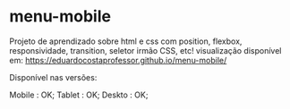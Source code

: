 # menu-mobile
Projeto de aprendizado sobre html e css com position, flexbox, responsividade, transition, seletor irmão CSS, etc! visualização disponível em: https://eduardocostaprofessor.github.io/menu-mobile/


Disponível nas versões:

Mobile : OK;
Tablet : OK;
Deskto : OK;
